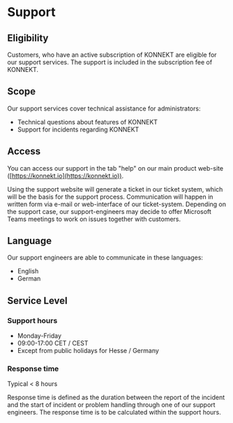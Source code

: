 # Support

## Eligibility

Customers, who have an active subscription of KONNEKT are eligible for our support services. The support is included in the subscription fee of KONNEKT.

## Scope

Our support services cover technical assistance for administrators:

* Technical questions about features of KONNEKT
* Support for incidents regarding KONNEKT

## Access

You can access our support in the tab "help" on our main product web-site ([https://konnekt.io](https://konnekt.io)).

Using the support website will generate a ticket in our ticket system, which will be the basis for the support process. Communication will happen in written form via e-mail or web-interface of our ticket-system. Depending on the support case, our support-engineers may decide to offer Microsoft Teams meetings to work on issues together with customers.

## Language

Our support engineers are able to communicate in these languages:

* English
* German

## Service Level

### Support hours

* Monday-Friday
* 09:00-17:00 CET / CEST
* Except from public holidays for Hesse / Germany

### Response time

Typical < 8 hours

Response time is defined as the duration between the report of the incident and the start of incident or problem handling through one of our support engineers. The response time is to be calculated within the support hours.
